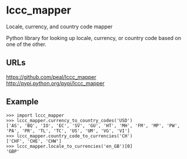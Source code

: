 lccc_mapper
===========

Locale, currency, and country code mapper

Python library for looking up locale, currency, or country code based on one of the other.

URLs
----------------
https://github.com/peal/lccc_mapper
http://pypi.python.org/pypi/lccc_mapper


Example
----------------

    >>> import lccc_mapper
    >>> lccc_mapper.currency_to_country_codes('USD')
    ['AS', 'BQ', 'IO', 'EC', 'SV', 'GU', 'HT', 'MH', 'FM', 'MP', 'PW', 'PA', 'PR', 'TL', 'TC', 'US', 'UM', 'VG', 'VI']
    >>> lccc_mapper.country_code_to_currencies('CH')
    ['CHF', 'CHE', 'CHW']
    >>> lccc_mapper.locale_to_currencies('en_GB')[0]
    'GBP'